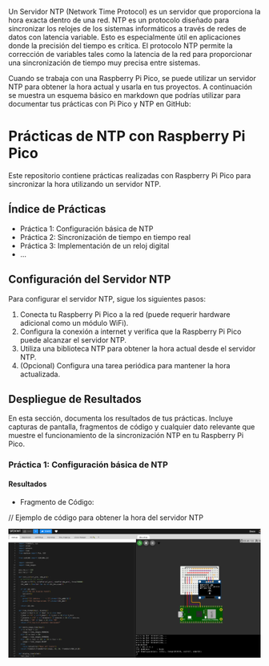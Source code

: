 
Un Servidor NTP (Network Time Protocol) es un servidor que proporciona la hora exacta dentro de una red. NTP es un protocolo diseñado para sincronizar los relojes de los sistemas informáticos a través de redes de datos con latencia variable. Esto es especialmente útil en aplicaciones donde la precisión del tiempo es crítica. El protocolo NTP permite la corrección de variables tales como la latencia de la red para proporcionar una sincronización de tiempo muy precisa entre sistemas.

Cuando se trabaja con una Raspberry Pi Pico, se puede utilizar un servidor NTP para obtener la hora actual y usarla en tus proyectos. A continuación se muestra un esquema básico en markdown que podrías utilizar para documentar tus prácticas con Pi Pico y NTP en GitHub:

# Prácticas de NTP con Raspberry Pi Pico

Este repositorio contiene prácticas realizadas con Raspberry Pi Pico para sincronizar la hora utilizando un servidor NTP.

## Índice de Prácticas

- Práctica 1: Configuración básica de NTP
- Práctica 2: Sincronización de tiempo en tiempo real
- Práctica 3: Implementación de un reloj digital
- ...

## Configuración del Servidor NTP

Para configurar el servidor NTP, sigue los siguientes pasos:

1. Conecta tu Raspberry Pi Pico a la red (puede requerir hardware adicional como un módulo WiFi).
2. Configura la conexión a internet y verifica que la Raspberry Pi Pico puede alcanzar el servidor NTP.
3. Utiliza una biblioteca NTP para obtener la hora actual desde el servidor NTP.
4. (Opcional) Configura una tarea periódica para mantener la hora actualizada.

## Despliegue de Resultados

En esta sección, documenta los resultados de tus prácticas. Incluye capturas de pantalla, fragmentos de código y cualquier dato relevante que muestre el funcionamiento de la sincronización NTP en tu Raspberry Pi Pico.

### Práctica 1: Configuración básica de NTP

#### Resultados

- Fragmento de Código:

// Ejemplo de código para obtener la hora del servidor NTP

![](NTPServer.png)
